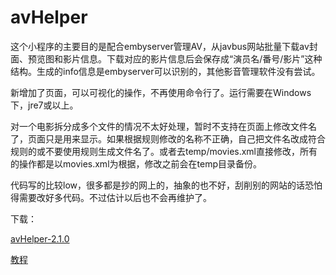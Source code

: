 # avHelper
这个小程序的主要目的是配合embyserver管理AV，从javbus网站批量下载av封面、预览图和影片信息。下载对应的影片信息后会保存成“演员名/番号/影片”这种结构。生成的info信息是embyserver可以识别的，其他影音管理软件没有尝试。

新增加了页面，可以可视化的操作，不再使用命令行了。运行需要在Windows下，jre7或以上。

对一个电影拆分成多个文件的情况不太好处理，暂时不支持在页面上修改文件名了，页面只是用来显示。如果根据规则修改的名称不正确，自己把文件名改成符合规则的或不要使用规则生成文件名了。或者去temp/movies.xml直接修改，所有的操作都是以movies.xml为根据，修改之前会在temp目录备份。

代码写的比较low，很多都是抄的网上的，抽象的也不好，刮削别的网站的话恐怕得需要改好多代码。不过估计以后也不会再维护了。

下载：

[avHelper-2.1.0](https://github.com/shuaigeadou/avHelper/blob/master/%E7%89%88%E6%9C%AC/avHelper-2.2.0.zip?raw=true)

[教程](https://github.com/shuaigeadou/avHelper/blob/master/%E6%95%99%E7%A8%8B%EF%BC%88%E5%90%AB%E6%9C%89%E6%88%90%E4%BA%BA%E7%94%BB%E9%9D%A2%EF%BC%8C%E8%AF%B7%E7%A1%AE%E8%AE%A4%E5%B7%B2%E6%BB%A118%E5%B2%81%EF%BC%89.zip?raw=true)
